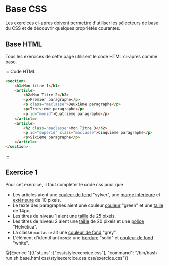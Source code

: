 # Base CSS

Les exercices ci-après doivent permettre d'utiliser les sélecteurs de base du CSS et de découvrir quelques propriétés courantes.

## Base HTML

Tous les exercices de cette page utilisent le code HTML ci-après comme base.

::: Code HTML

```html
<section>
	<h1>Mon titre 1</h1>
	<article>
		<h2>Mon Titre 2</h2>
		<p>Premier paragraphe</p>
		<p class="maclasse">Deuxième paragraphe</p>
		<p>Troisième paragraphe</p>
		<p id="monid">Quatrième paragraphe</p>
	</article>
	<article>
		<h2 class="maclasse">Mon Titre 3</h2>
		<p id="superid" class="maclasse">Cinquième paragraphe</p>
		<p>Sixième paragraphe</p>
	</article>
</section>
```

:::

## Exercice 1

Pour cet exercice, il faut compléter le code css pour que
- Les articles aient une  [couleur de fond](https://www.w3schools.com/css/css_background.asp) "sylver", une [marge intérieure](https://www.w3schools.com/css/css_padding.asp)  et [extérieure](https://www.w3schools.com/css/css_margin.asp) de 10 pixels. 
- Le texte des paragraphes aient une couleur [couleur](https://www.w3schools.com/css/css_text.asp) "green" et une [taille](https://www.w3schools.com/css/css_font_size.asp)  de 14px.
- Les titres de niveau 1 aient une [taille](https://www.w3schools.com/css/css_font_size.asp) de 25 pixels.
- Les titres de niveau 2 aient une [taille](https://www.w3schools.com/css/css_font_size.asp) de 20 pixels et une [police](https://www.w3schools.com/css/css_font.asp) "Helvetica".
- La classe `maclasse` ait une [couleur de fond](https://www.w3schools.com/css/css_background.asp) "grey".
- L'élément d'identifiant `monid` une [bordure](https://www.w3schools.com/css/css_border.asp) "solid" et [couleur de fond](https://www.w3schools.com/css/css_background.asp) "white".

@[Exerice 1]({"stubs": ["css/styleexercice.css"], "command": "/bin/bash run.sh base.html css/styleexercice.css css/exercice.css"})

